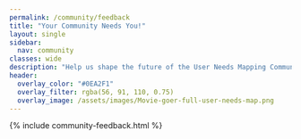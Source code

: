 ```yaml
---
permalink: /community/feedback
title: "Your Community Needs You!"
layout: single
sidebar:
  nav: community
classes: wide
description: "Help us shape the future of the User Needs Mapping Community."
header: 
  overlay_color: "#0EA2F1"
  overlay_filter: rgba(56, 91, 110, 0.75)
  overlay_image: /assets/images/Movie-goer-full-user-needs-map.png
---
```


{% include community-feedback.html %}
